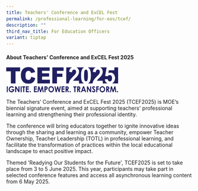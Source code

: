 ```yaml
---
title: Teachers' Conference and ExCEL Fest
permalink: /professional-learning/for-eos/tcef/
description: ""
third_nav_title: For Education Officers
variant: tiptap
---
```

<h4>About Teachers’ Conference and ExCEL Fest 2025</h4>
<p></p>
<div class="isomer-image-wrapper">
<img style="width: 60%;" height="auto" width="100%" alt="" src="/images/TCEF_Logo_Original_20250207.png">
</div>
<p>The Teachers’ Conference and ExCEL Fest 2025 (TCEF2025) is MOE’s biennial
signature event, aimed at supporting teachers' professional learning and
strengthening their professional identity.</p>
<p>The conference will bring educators together to ignite innovative ideas
through the sharing and learning as a community, empower Teacher Ownership,
Teacher Leadership (TOTL) in professional learning, and facilitate the
transformation of practices within the local educational landscape to enact
positive impact.</p>
<p>Themed 'Readying Our Students for the Future', TCEF2025 is set to take
place from 3 to 5 June 2025. This year, participants may take part in selected
conference features and access all asynchronous learning content from 6
May 2025.</p>
